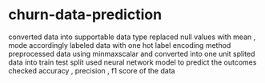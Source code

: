 # churn-data-prediction
converted data into supportable data type replaced null values with mean , mode accordingly  labeled data with one hot label encoding method preprocessed data using minmaxscalar and converted into one unit  splited data into train test split used neural network model to predict the outcomes  checked accuracy , precision , f1 score of the data 
